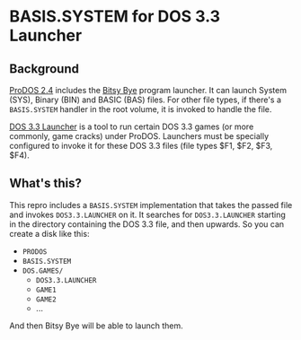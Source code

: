 # BASIS.SYSTEM for DOS 3.3 Launcher

## Background

[ProDOS 2.4](https://prodos8.com/) includes the [Bitsy Bye](https://prodos8.com/bitsy-bye/) program launcher. It can launch System (SYS), Binary (BIN) and BASIC (BAS) files. For other file types, if there's a `BASIS.SYSTEM` handler in the root volume, it is invoked to handle the file.

[DOS 3.3 Launcher](http://apple2.org.za/gswv/a2zine/Docs/Dos33Launcher_Docs.txt) is a tool to run certain DOS 3.3 games (or more commonly, game cracks) under ProDOS. Launchers must be specially configured to invoke it for these DOS 3.3 files (file types $F1, $F2, $F3, $F4).

## What's this?

This repro includes a `BASIS.SYSTEM` implementation that takes the passed file and invokes `DOS3.3.LAUNCHER` on it. It searches for `DOS3.3.LAUNCHER` starting in the directory containing the DOS 3.3 file, and then upwards. So you can create a disk like this:

* `PRODOS`
* `BASIS.SYSTEM`
* `DOS.GAMES/`
    * `DOS3.3.LAUNCHER`
    * `GAME1`
    * `GAME2`
    * ...

And then Bitsy Bye will be able to launch them.
